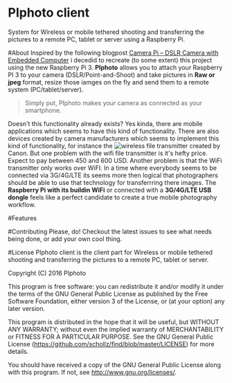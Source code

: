 # PIphoto client

System for Wireless or mobile tethered shooting and transferring the pictures to a remote PC, tablet or server using a Raspberry Pi.

#About
Inspired by the following blogpost [Camera Pi – DSLR Camera with Embedded Computer](http://www.davidhunt.ie/raspberry-pi-in-a-dslr-camera/) i decedid to recreate (to some extent) this project using the new Raspberry Pi 3. **PIphoto** allows you to attach your Raspberry PI 3 to your camera (DSLR/Point-and-Shoot) and take pictures in **Raw or jpeg** format, resize those iamges on the fly and send them to a remote system (PC/tablet/server). 

<blockquote>Simply put, PIphoto makes your camera as connected as your smartphone.</blockquote>

Doesn't this functionality already exists? Yes kinda, there are mobile applications which seems to have this kind of functionality. There are also devices created by camera manufacturers which seems to implement this kind of functionality, for instance the
![wireless file transmitter](https://www.usa.canon.com/internet/portal/us/home/products/details/cameras/wireless-file-transmitter/wireless-file-transmitter-wft-e6a) created by Canon. But one problem with the wifi file transmitter is it's hefty price. Expect to pay between 450 and 600 USD. Another problem is that the WiFi transmitter only works over WiFI. In a time where everybody seems to be connected via 3G/4G/LTE its seems more then logical that photographers should be able to use that technology for transferrring there images. The **Raspberry Pi with its buildin WiFi** or connected with a **3G/4G/LTE USB dongle** feels like a perfect candidate to create a true mobile photography workflow.

#Features

#Contributing
Please, do! Checkout the latest issues to see what needs being done, or add your own cool thing.

#License
PIphoto client is the client part for Wireless or mobile tethered shooting and transferring the pictures to a remote PC, tablet or server.

Copyright (C) 2016 PIphoto

This program is free software: you can redistribute it and/or modify it under the terms of the GNU General Public License as published by the Free Software Foundation, either version 3 of the License, or (at your option) any later version.

This program is distributed in the hope that it will be useful, but WITHOUT ANY WARRANTY; without even the implied warranty of MERCHANTABILITY or FITNESS FOR A PARTICULAR PURPOSE. See the GNU General Public License (https://github.com/schollz/find/blob/master/LICENSE) for more details.

You should have received a copy of the GNU General Public License along with this program. If not, see http://www.gnu.org/licenses/.
